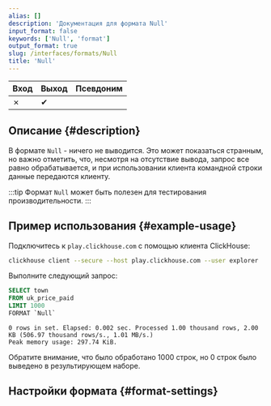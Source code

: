```yaml
---
alias: []
description: 'Документация для формата Null'
input_format: false
keywords: ['Null', 'format']
output_format: true
slug: /interfaces/formats/Null
title: 'Null'
---
```


| Вход | Выход | Псевдоним |
|------|-------|-----------|
| ✗    | ✔     |           |

## Описание {#description}

В формате `Null` - ничего не выводится. 
Это может показаться странным, но важно отметить, что, несмотря на отсутствие вывода, запрос все равно обрабатывается, 
и при использовании клиентa командной строки данные передаются клиенту. 

:::tip
Формат `Null` может быть полезен для тестирования производительности.
:::

## Пример использования {#example-usage}

Подключитесь к `play.clickhouse.com` с помощью клиента ClickHouse:

```bash
clickhouse client --secure --host play.clickhouse.com --user explorer
```

Выполните следующий запрос:

```sql title="Запрос"
SELECT town
FROM uk_price_paid
LIMIT 1000
FORMAT `Null`
```

```response title="Ответ"
0 rows in set. Elapsed: 0.002 sec. Processed 1.00 thousand rows, 2.00 KB (506.97 thousand rows/s., 1.01 MB/s.)
Peak memory usage: 297.74 KiB.
```

Обратите внимание, что было обработано 1000 строк, но 0 строк было выведено в результирующем наборе.

## Настройки формата {#format-settings}
